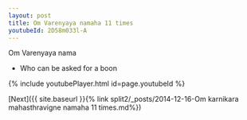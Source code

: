 ```yaml
---
layout: post
title: Om Varenyaya namaha 11 times
youtubeId: 2D58m033l-A
---
```

 
 
Om Varenyaya nama 
 
 -  Who can be asked for a boon 
 
  
 
  
 
 
 
 
 
 


{% include youtubePlayer.html id=page.youtubeId %}
 
[Next]({{ site.baseurl }}{% link  split2/_posts/2014-12-16-Om karnikara mahasthravigne namaha 11 times.md%})
 
